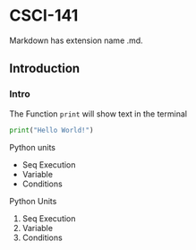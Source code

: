# CSCI-141

Markdown has extension name .md.

## Introduction

### Intro

The Function `print` will show text in the terminal

```python
print("Hello World!")
```

Python units
* Seq Execution
* Variable
* Conditions

Python Units
1. Seq Execution
1. Variable
1. Conditions